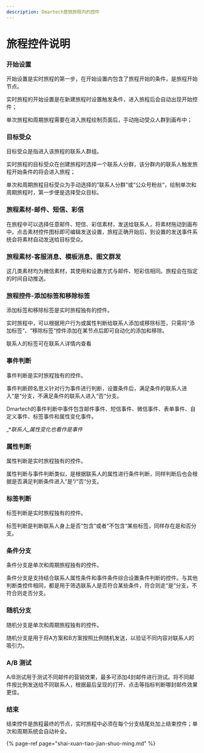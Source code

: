 ```yaml
---
description: Dmartech营销旅程内的控件
---
```


# 旅程控件说明

### 开始设置

开始设置是实时旅程的第一步，在开始设置内包含了旅程开始的条件，是旅程开始节点。

实时旅程的开始设置是在新建旅程时设置触发条件，进入旅程后会自动出现开始控件；

单次旅程和周期旅程需要在进入旅程绘制页面后，手动拖动受众人群到画布中；

### 目标受众

目标受众是指进入该旅程的联系人群组。

实时旅程的目标受众在创建旅程时选择一个联系人分群，该分群内的联系人触发旅程开始条件的将会进入旅程；

单次和周期旅程目标受众为手动选择的“联系人分群“或“公众号粉丝“，绘制单次和周期旅程时，第一步便是选择受众目标。

### 旅程素材-邮件、短信、彩信

在旅程中可以选择任意邮件、短信、彩信素材，发送给联系人，将素材拖动到画布中，点击素材控件图标即可编辑发送设置，旅程正确开始后，到设置的发送事件系统会将素材自动发送给目标受众。

### 旅程素材-客服消息、模板消息、图文群发

这几类素材均为微信素材，其使用和设置方式与邮件、短彩信相同。旅程会在指定的时间自动推送。

### 旅程控件-添加标签和移除标签

添加标签和移除标签是实时旅程独有的控件。

实时旅程中，可以根据用户行为或属性判断给联系人添加或移除标签，只需将“添加标签“、“移除标签“控件添加在某节点后即可自动化的添加和移除。

联系人的标签可在联系人详情内查看

### 事件判断

事件判断是实时旅程独有的控件。

事件判断顾名思义针对行为事件进行判断，设置条件后，满足条件的联系人进入“是“分支，不满足条件的联系人进入“否“分支。

Dmartech的事件判断中事件包含邮件事件、短信事件、微信事件、表单事件、自定义事件、标签事件和属性变化事件。

_\*_联系人_属性变化也看作是事件_

### 属性判断

属性判断是实时旅程独有的控件。

属性判断与事件判断类似，是根据联系人的属性进行条件判断，同样判断后也会根据是否满足判断条件进入“是“/“否“分支。

### 标签判断

标签判断是实时旅程独有的控件。

标签判断是判断联系人身上是否“包含“或者“不包含“某些标签，同样存在是和否分支。

### 条件分支

条件分支是单次和周期旅程独有的控件。

条件分支是支持结合联系人属性条件和事件条件综合设置条件判断的控件。与其他判断类控件相同，都是用于筛选联系人是否符合某些条件，符合则走“是“分支，不符合则走否分支。

### 随机分支

随机分支是单次和周期旅程独有的控件。

随机分支是用于将A方案和B方案按照比例随机发送，以验证不同内容对联系人的吸引力。

### **A/B 测试**

A/B测试用于测试不同邮件的营销效果，最多可添加4封邮件进行测试。将不同邮件按比例发送给不同联系人，根据最后呈现的打开、点击等指标判断哪封邮件效果更佳。

### 结束

结束控件是旅程最终的节点，实时旅程中必须在每个分支结尾处加上结束控件；单次和周期系统会自动补全。

{% page-ref page="shai-xuan-tiao-jian-shuo-ming.md" %}





